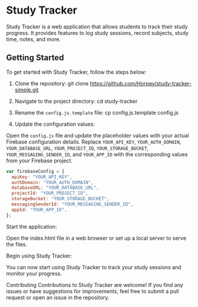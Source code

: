 # Study Tracker

Study Tracker is a web application that allows students to track their study progress. It provides features to log study sessions, record subjects, study time, notes, and more.

## Getting Started

To get started with Study Tracker, follow the steps below:

1. Clone the repository:
   git clone https://github.com/Horpey/study-tracker-simple.git

2. Navigate to the project directory:
   cd study-tracker

3. Rename the `config.js.template` file:
   cp config.js.template config.js

4. Update the configuration values:

Open the `config.js` file and update the placeholder values with your actual Firebase configuration details. Replace `YOUR_API_KEY`, `YOUR_AUTH_DOMAIN`, `YOUR_DATABASE_URL`, `YOUR_PROJECT_ID`, `YOUR_STORAGE_BUCKET`, `YOUR_MESSAGING_SENDER_ID`, and `YOUR_APP_ID` with the corresponding values from your Firebase project.

```javascript
var firebaseConfig = {
  apiKey: "YOUR_API_KEY",
  authDomain: "YOUR_AUTH_DOMAIN",
  databaseURL: "YOUR_DATABASE_URL",
  projectId: "YOUR_PROJECT_ID",
  storageBucket: "YOUR_STORAGE_BUCKET",
  messagingSenderId: "YOUR_MESSAGING_SENDER_ID",
  appId: "YOUR_APP_ID",
};
```

Start the application:

Open the index.html file in a web browser or set up a local server to serve the files.

Begin using Study Tracker:

You can now start using Study Tracker to track your study sessions and monitor your progress.

Contributing
Contributions to Study Tracker are welcome! If you find any issues or have suggestions for improvements, feel free to submit a pull request or open an issue in the repository.

```

```
